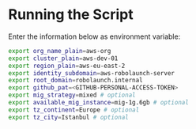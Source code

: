 # Running the Script

Enter the information below as environment variable:

```bash
export org_name_plain=aws-org
export cluster_plain=aws-dev-01
export region_plain=aws-eu-east-2
export identity_subdomain=aws-robolaunch-server
export root_domain=robolaunch.internal
export github_pat=<GITHUB-PERSONAL-ACCESS-TOKEN>
export mig_strategy=mixed # optional
export available_mig_instance=mig-1g.6gb # optional
export tz_continent=Europe # optional
export tz_city=Istanbul # optional
```